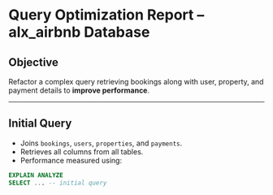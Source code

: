 # Query Optimization Report – alx_airbnb Database

## Objective

Refactor a complex query retrieving bookings along with user, property, and payment details to **improve performance**.

---

## Initial Query

- Joins `bookings`, `users`, `properties`, and `payments`.
- Retrieves all columns from all tables.
- Performance measured using:

```sql
EXPLAIN ANALYZE
SELECT ... -- initial query
